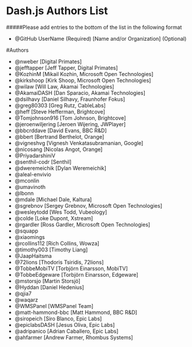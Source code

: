 # Dash.js Authors List
#####Please add entries to the bottom of the list in the following format
* @GitHub UserName (Required) [Name and/or Organization] (Optional)

#Authors 
* @nweber [Digital Primates]
* @jefftapper [Jeff Tapper, Digital Primates]
* @KozhinM [Mikail Kozhin, Microsoft Open Technologies]
* @kirkshoop [Kirk Shoop, Microsoft Open Technologies]
* @wilaw [Will Law, Akamai Technologies]
* @AkamaiDASH [Dan Sparacio, Akamai Technologies]
* @dsilhavy [Daniel Silhavy, Fraunhofer Fokus]
* @greg80303 [Greg Rutz, CableLabs]
* @heff [Steve Hefferman, Brightcove]
* @Tomjohnson916 [Tom Johnson, Brightcove]
* @jeroenwiljering [Jeroen Wijering, JWPlayer]
* @bbcrddave [David Evans, BBC R&D]
* @bbert [Bertrand Berthelot, Orange]
* @vigneshvg [Vignesh Venkatasubramanian, Google]
* @nicosang [Nicolas Angot, Orange]
* @PriyadarshiniV
* @senthil-codr [Senthil]
* @dweremeichik [Dylan Weremeichik]
* @aleal-envivio 
* @mconlin
* @umavinoth
* @lbonn
* @mdale [Michael Dale, Kaltura]
* @sgrebnov [Sergey Grebnov, Microsoft Open Technologies]
* @wesleytodd [Wes Todd, Vubeology]
* @colde [Loke Dupont, Xstream]
* @rgardler [Ross Gardler, Microsoft Open Technologies]
* @squapp
* @xiaomings
* @rcollins112 [Rich Collins, Wowza]
* @timothy003 [Timothy Liang]
* @JaapHaitsma
* @72lions [Thodoris Tsiridis, 72lions]
* @TobbeMobiTV [Torbjörn Einarsson, MobiTV]
* @TobbeEdgeware [Torbjörn Einarsson, Edgeware]
* @mstorsjo [Martin Storsjö]
* @Hyddan [Daniel Hedenius]
* @qjia7
* @waqarz
* @WMSPanel [WMSPanel Team]
* @matt-hammond-bbc [Matt Hammond, BBC R&D]
* @siropeich [Siro Blanco, Epic Labs]
* @epiclabsDASH [Jesus Oliva, Epic Labs]
* @adripanico [Adrian Caballero, Epic Labs]
* @ahfarmer [Andrew Farmer, Rhombus Systems]
